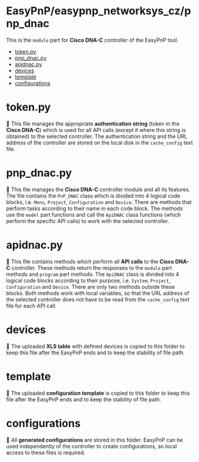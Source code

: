 # EasyPnP/easypnp_networksys_cz/pnp_dnac
This is the `module` part for **Cisco DNA-C** controller of the EasyPnP tool.

  - [token.py](#tokenpy)
  - [pnp_dnac.py](#pnp_dnacpy)
  - [apidnac.py](#apidnacpy)
  - [devices](#devices)
  - [template](#template)
  - [configurations](#configurations)
  
# token.py 
:page_facing_up:
This file manages the appropriate **authentication string** (token in the **Cisco DNA-C**) which is used for all API calls (except it where this string is obtained) to the selected controller. The authentication string and the URL address of the controller are stored on the local disk in the `cache_config` text file.

# pnp_dnac.py 
:page_facing_up:
This file manages the **Cisco DNA-C** controller module and all its features. The file contains the `PnP_DNAC` class which is divided into 4 logical code blocks, i.e. `Menu`, `Project`, `Configuration` and `Device`. There are methods that perform tasks according to their name in each code block. The methods use the `model` part functions and call the `ApiDNAC` class functions (which perform the specific API calls) to work with the selected controller. 

# apidnac.py 
:page_facing_up:
This file contains methods which perform all **API calls** to the **Cisco DNA-C** controller. These methods return the responses to the `module` part methods and `program` part methods. The `ApiDNAC` class is divided into 4 logical code blocks according to their purpose, i.e. `System`, `Project`, `Configuration` and `Device`. There are only two methods outside these blocks. Both methods work with local variables, so that the URL address of the selected controller does not have to be read from the `cache_config` text file for each API call.

# devices 
:file_folder:
The uploaded **XLS table** with defined devices is copied to this folder to keep this file after the EasyPnP ends and to keep the stability of file path.

# template 
:file_folder:
The uploaded **configuration template** is copied to this folder to keep this file after the EasyPnP ends and to keep the stability of file path.

# configurations
:file_folder:
All **generated configurations** are stored in this folder. EasyPnP can be used independently of the controller to create configurations, so local access to these files is required.






